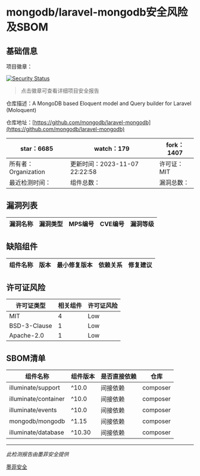 # mongodb/laravel-mongodb安全风险及SBOM

## 基础信息

项目徽章：

[![Security Status](https://www.murphysec.com/platform3/v31/badge/1721964779283193856.svg)](https://www.murphysec.com/console/report/1698040516243488768/1721964779283193856)

> 点击徽章可查看详细项目安全报告

仓库描述：A MongoDB based Eloquent model and Query builder for Laravel (Moloquent)

仓库地址：[https://github.com/mongodb/laravel-mongodb](https://github.com/mongodb/laravel-mongodb)

| star：6685 | watch：179 | fork：1407 |
| ----------- | -------------- | ------------ |
| 所有者：Organization | 更新时间：2023-11-07 22:22:58 | 许可证：MIT |
| 最近检测时间： | 组件总数： | 漏洞总数： |




## 漏洞列表

| 漏洞名称 | 漏洞类型 | MPS编号 | CVE编号 | 漏洞等级 |
| ------- | ------ | ------- | ------ | ----- |





## 缺陷组件

| 组件名称 | 版本 | 最小修复版本 | 依赖关系 | 修复建议 |
| -------- | ---- | ------------ | -------- | -------- |





## 许可证风险

| 许可证类型 | 相关组件 | 许可证风险 |
| ---------- | -------- | ---------- |
|MIT|4|Low|
|BSD-3-Clause|1|Low|
|Apache-2.0|1|Low|




## SBOM清单

| 组件名称 | 组件版本 | 是否直接依赖 | 仓库 |
| -------- | -------- | ------------ | ---- |
|illuminate/support|^10.0|间接依赖|composer|
|illuminate/container|^10.0|间接依赖|composer|
|illuminate/events|^10.0|间接依赖|composer|
|mongodb/mongodb|^1.15|间接依赖|composer|
|illuminate/database|^10.30|间接依赖|composer|


------

*此检测报告由墨菲安全提供*

[墨菲安全](www.murphysec.com)